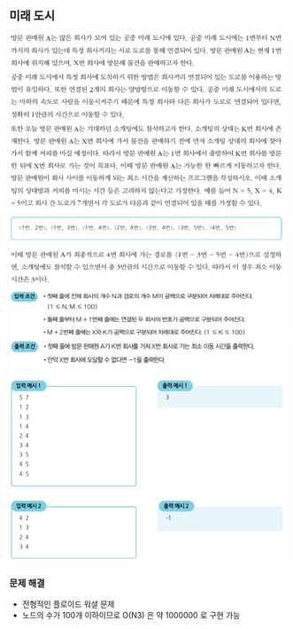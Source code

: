 ## 미래 도시
<div>
    <img src="image1.PNG" width="500" height="550">
</div>
<div>
    <img src="image2.PNG" width="500" height="400">
</div>

### 문제 해결
- 전형적인 플로이드 워셜 문제
- 노드의 수가 100개 이하이므로 O(N3) 은 약 1000000 로 구현 가능